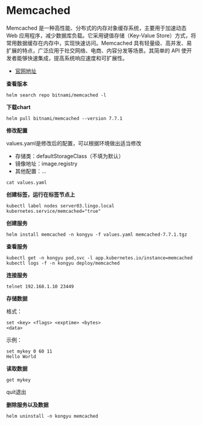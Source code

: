 # Memcached

Memcached 是一种高性能、分布式的内存对象缓存系统，主要用于加速动态 Web 应用程序，减少数据库负载。它采用键值存储（Key-Value Store）方式，将常用数据缓存在内存中，实现快速访问。Memcached 具有轻量级、高并发、易扩展的特点，广泛应用于社交网络、电商、内容分发等场景。其简单的 API 使开发者能够快速集成，提高系统响应速度和可扩展性。

- [官网地址](https://memcached.org/)



**查看版本**

```
helm search repo bitnami/memcached -l
```

**下载chart**

```
helm pull bitnami/memcached --version 7.7.1
```

**修改配置**

values.yaml是修改后的配置，可以根据环境做出适当修改

- 存储类：defaultStorageClass（不填为默认）
- 镜像地址：image.registry
- 其他配置：...

```
cat values.yaml
```

**创建标签，运行在标签节点上**

```
kubectl label nodes server03.lingo.local kubernetes.service/memcached="true"
```

**创建服务**

```
helm install memcached -n kongyu -f values.yaml memcached-7.7.1.tgz
```

**查看服务**

```
kubectl get -n kongyu pod,svc -l app.kubernetes.io/instance=memcached
kubectl logs -f -n kongyu deploy/memcached
```

**连接服务**

```
telnet 192.168.1.10 23449
```

**存储数据**

格式：

```
set <key> <flags> <exptime> <bytes>
<data>
```

示例：

```
set mykey 0 60 11
Hello World
```

**读取数据**

```
get mykey
```

quit退出

**删除服务以及数据**

```
helm uninstall -n kongyu memcached
```

